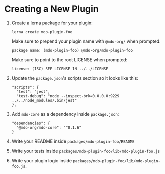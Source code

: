 # Creating a New Plugin

1. Create a lerna package for your plugin:

   ```
   lerna create mdo-plugin-foo
   ```

   Make sure to prepend your plugin name with `@mdo-org/` when prompted:

   ```
   package name: (mdo-plugin-foo) @mdo-org/mdo-plugin-foo
   ```

   Make sure to point to the root LICENSE when prompted:

   ```
   license: (ISC) SEE LICENSE IN ../../LICENSE
   ```

2. Update the `package.json`'s scripts section so it looks like this:

   ```
   "scripts": {
     "test": "jest",
     "test-debug": "node --inspect-brk=0.0.0.0:9229 ../../node_modules/.bin/jest"
   },
   ```

3. Add `mdo-core` as a dependency inside `package.json`:

   ```
   "dependencies": {
     "@mdo-org/mdo-core": "^0.1.6"
   }
   ```

4. Write your README inside `packages/mdo-plugin-foo/README`

5. Write your tests inside `packages/mdo-plugin-foo/lib/mdo-plugin-foo.js`

6. Write your plugin logic inside `packages/mdo-plugin-foo/lib/mdo-plugin-foo.js`.
